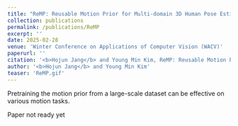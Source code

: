 ```yaml
---
title: "ReMP: Reusable Motion Prior for Multi-domain 3D Human Pose Estimation and Motion Inbetweening"
collection: publications
permalink: /publications/ReMP
excerpt: ''
date: 2025-02-28
venue: 'Winter Conference on Applications of Computer Vision (WACV)'
paperurl: ''
citation: '<b>Hojun Jang</b> and Young Min Kim, ReMP: Reusable Motion Prior for Multi-domain 3D Human Pose Estimation and Motion Inbetweening, in <i>Proceedings of the IEEE/CVF Conference on Applications of Computer Vision (WACV)</i>, 2025.'
author: '<b>Hojun Jang</b> and Young Min Kim'
teaser: 'ReMP.gif'
---
```

Pretraining the motion prior from a large-scale dataset can be effective on various motion tasks.

Paper not ready yet